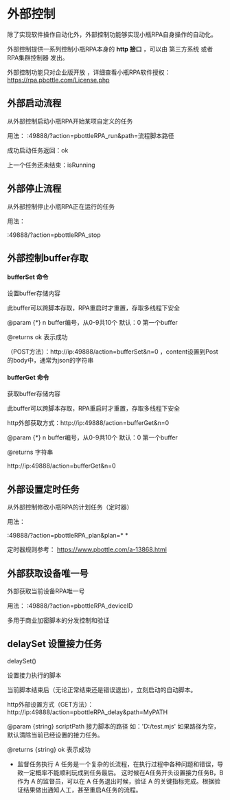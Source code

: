 # 外部控制

除了实现软件操作自动化外，外部控制功能够实现小瓶RPA自身操作的自动化。

外部控制提供一系列控制小瓶RPA本身的 **http 接口** ，可以由 第三方系统 或者 RPA集群控制器 发出。

外部控制功能只对企业版开放 ，详细查看小瓶RPA软件授权：https://rpa.pbottle.com/License.php

## 外部启动流程

从外部控制启动小瓶RPA开始某项自定义的任务

用法：
:49888/?action=pbottleRPA_run&path=流程脚本路径

成功启动任务返回：ok

上一个任务还未结束：isRunning


## 外部停止流程

从外部控制停止小瓶RPA正在运行的任务

用法：

:49888/?action=pbottleRPA_stop


## 外部控制buffer存取


#### bufferSet 命令

设置buffer存储内容

此buffer可以跨脚本存取，RPA重启时才重置，存取多线程下安全

@param {*} n buffer编号，从0-9共10个 默认：0 第一个buffer

@returns ok 表示成功

（POST方法）：http://ip:49888/action=bufferSet&n=0 ，content设置到Post的body中，通常为json的字符串

#### bufferGet 命令

获取buffer存储内容

此buffer可以跨脚本存取，RPA重启时才重置，存取多线程下安全

http外部获取方式：http://ip:49888/action=bufferGet&n=0

@param {*} n buffer编号，从0-9共10个 默认：0 第一个buffer

@returns 字符串

http://ip:49888/action=bufferGet&n=0


## 外部设置定时任务

从外部控制修改小瓶RPA的计划任务（定时器）

用法：

:49888/?action=pbottleRPA_plan&plan=* *

定时器规则参考： https://www.pbottle.com/a-13868.html


## 外部获取设备唯一号

外部获取当前设备RPA唯一号

用法：
:49888/?action=pbottleRPA_deviceID

多用于商业加密脚本的分发控制和验证

## delaySet 设置接力任务


delaySet()

设置接力执行的脚本

当前脚本结束后（无论正常结束还是错误退出），立刻启动的自动脚本。

http外部设置方式（GET方法）：http://ip:49888/action=pbottleRPA_delay&path=MyPATH

@param {string} scriptPath 接力脚本的路径 如：'D:/test.mjs' 如果路径为空，默认清除当前已经设置的接力任务。

@returns {string} ok 表示成功


- 监督任务执行
A 任务是一个复杂的长流程，在执行过程中各种问题和错误，导致一定概率不能顺利玩成到任务最后。
这时候在A任务开头设置接力任务B，B 作为 A 的监督员，可以在 A 任务退出时候，验证 A 的关键指标完成。根据验证结果做出通知人工，甚至重启A任务的流程。

